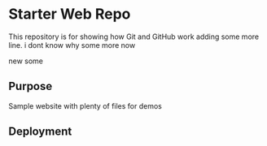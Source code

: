 # Starter Web Repo

This repository is for showing how Git and GitHub work
adding some more line. i dont know why
some more now 

new some
## Purpose

Sample website with plenty of files for demos

## Deployment
